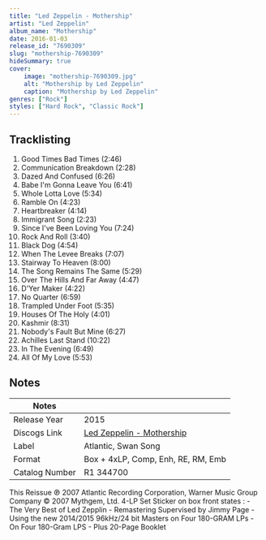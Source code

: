 ```yaml
---
title: "Led Zeppelin - Mothership"
artist: "Led Zeppelin"
album_name: "Mothership"
date: 2016-01-03
release_id: "7690309"
slug: "mothership-7690309"
hideSummary: true
cover:
    image: "mothership-7690309.jpg"
    alt: "Mothership by Led Zeppelin"
    caption: "Mothership by Led Zeppelin"
genres: ["Rock"]
styles: ["Hard Rock", "Classic Rock"]
---
```


## Tracklisting
1. Good Times Bad Times (2:46)
2. Communication Breakdown (2:28)
3. Dazed And Confused (6:26)
4. Babe I'm Gonna Leave You (6:41)
5. Whole Lotta Love (5:34)
6. Ramble On (4:23)
7. Heartbreaker (4:14)
8. Immigrant Song (2:23)
9. Since I've Been Loving You (7:24)
10. Rock And Roll (3:40)
11. Black Dog (4:54)
12. When The Levee Breaks (7:07)
13. Stairway To Heaven (8:00)
14. The Song Remains The Same (5:29)
15. Over The Hills And Far Away (4:47)
16. D'Yer Maker (4:22)
17. No Quarter (6:59)
18. Trampled Under Foot (5:35)
19. Houses Of The Holy (4:01)
20. Kashmir (8:31)
21. Nobody's Fault But Mine (6:27)
22. Achilles Last Stand (10:22)
23. In The Evening (6:49)
24. All Of My Love (5:53)



## Notes

| Notes          |             |
| ---------------| ----------- |
| Release Year   | 2015 |
| Discogs Link   | [Led Zeppelin - Mothership](https://www.discogs.com/release/7690309-Led-Zeppelin-Mothership) |
| Label          | Atlantic, Swan Song |
| Format         | Box + 4xLP, Comp, Enh, RE, RM, Emb |
| Catalog Number | R1 344700 |

This Reissue ℗ 2007 Atlantic Recording Corporation, Warner Music Group Company   © 2007 Mythgem, Ltd.  4-LP Set  Sticker on box front states :   - The Very Best of Led Zepplin - Remastering Supervised by Jimmy Page - Using the new 2014/2015 96kHz/24 bit Masters on Four 180-GRAM LPs - On Four 180-Gram LPS - Plus 20-Page Booklet 

